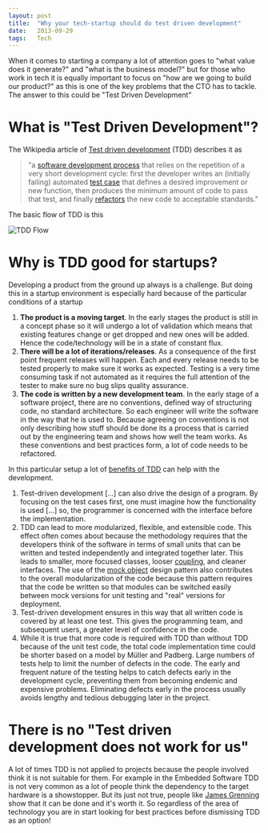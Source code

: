 ```yaml
---
layout: post
title:  "Why your tech-startup should do test driven development"
date:   2013-09-29
tags:   Tech
---
```


When it comes to starting a company a lot of attention goes to "what value does it generate?" and "what is the business model?" but for those who work in tech it is equally important to focus on "how are we going to build our product?" as this is one of the key problems that the CTO has to tackle. The answer to this could be "Test Driven Development"

# What is "Test Driven Development"?
The Wikipedia article of [Test driven development](http://en.wikipedia.org/wiki/Test-driven_development) (TDD) describes it as

> "a [software development process](http://en.wikipedia.org/wiki/Software_development_process) that relies on the repetition of a very short development cycle: first the developer writes an (initially failing) automated [test case](http://en.wikipedia.org/wiki/Test_case) that defines a desired improvement or new function, then produces the minimum amount of code to pass that test, and finally [refactors](http://en.wikipedia.org/wiki/Code_refactoring) the new code to acceptable standards."

The basic flow of TDD is this

![TDD Flow](http://upload.wikimedia.org/wikipedia/commons/9/9c/Test-driven_development.PNG)

# Why is TDD good for startups?
Developing a product from the ground up always is a challenge. But doing this in a startup environment is especially hard because of the particular conditions of a startup

1. **The product is a moving target**. In the early stages the product is still in a concept phase so it will undergo a lot of validation which means that existing features change or get dropped and new ones will be added. Hence the code/technology will be in a state of constant flux.
2. **There will be a lot of iterations/releases**. As a consequence of the first point frequent releases will happen. Each and every release needs to be tested properly to make sure it works as expected. Testing is a very time consuming task if not automated as it requires the full attention of the tester to make sure no bug slips quality assurance.
3. **The code is written by a new development team**. In the early stage of a software project, there are no conventions, defined way of structuring code, no standard architecture. So each engineer will write the software in the way that he is used to. Because agreeing on conventions is not only describing how stuff should be done its a process that is carried out by the engineering team and shows how well the team works. As these conventions and best practices form, a lot of code needs to be refactored.

In this particular setup a lot of [benefits of TDD](http://en.wikipedia.org/wiki/Test-driven_development#Benefits) can help with the development.

1. Test-driven development [...] can also drive the design of a program. By focusing on the test cases first, one must imagine how the functionality is used [...] so, the programmer is concerned with the interface before the implementation.
2. TDD can lead to more modularized, flexible, and extensible code. This effect often comes about because the methodology requires that the developers think of the software in terms of small units that can be written and tested independently and integrated together later. This leads to smaller, more focused classes, looser [coupling](http://en.wikipedia.org/wiki/Coupling_(computer_programming)), and cleaner interfaces. The use of the [mock object](http://en.wikipedia.org/wiki/Mock_object) design pattern also contributes to the overall modularization of the code because this pattern requires that the code be written so that modules can be switched easily between mock versions for unit testing and "real" versions for deployment.
3. Test-driven development ensures in this way that all written code is covered by at least one test. This gives the programming team, and subsequent users, a greater level of confidence in the code.
4. While it is true that more code is required with TDD than without TDD because of the unit test code, the total code implementation time could be shorter based on a model by Müller and Padberg. Large numbers of tests help to limit the number of defects in the code. The early and frequent nature of the testing helps to catch defects early in the development cycle, preventing them from becoming endemic and expensive problems. Eliminating defects early in the process usually avoids lengthy and tedious debugging later in the project.

# There is no "Test driven development does not work for us"
A lot of times TDD is not applied to projects because the people involved think it is not suitable for them. For example in the Embedded Software TDD is not very common as a lot of people think the dependency to the target hardware is a showstopper. But its just not true, people like [James Grenning](http://jamesgrenning.heroku.com/My-Book) show that it can be done and it's worth it. So regardless of the area of technology you are in start looking for best practices before dismissing TDD as an option!
